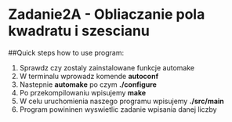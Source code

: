 # Zadanie2A - Obliaczanie pola kwadratu i szescianu
##Quick steps how to use program:
1. Sprawdz czy zostaly zainstalowane funkcje automake
2. W terminalu wprowadz komende **autoconf**
3. Nastepnie **automake** po czym **./configure**
4. Po przekompilowaniu wpisujemy **make**
5. W celu uruchomienia naszego programu wpisujemy **./src/main**
6. Program powininen wyswietlic zadanie wpisania danej liczby
